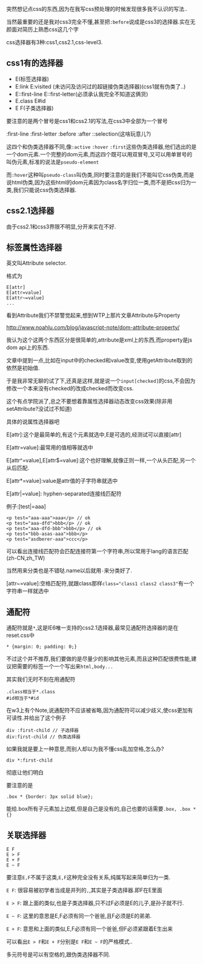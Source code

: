 突然想记点css的东西,因为在我写css预处理的时候发现很多我不认识的写法..

当然最重要的还是我对css3完全不懂,甚至把`:before`说成是css3的选择器.实在无颜面对简历上熟悉css这几个字

css选择器有3种:css1,css2.1,css-level3.

css1有的选择器
-----------

+ E(标签选择器) 
+ E:link E:visited (未访问及访问过的超链接伪类选择器)(css1就有伪类了..)
+ E::first-line E::first-letter(必须承认我完全不知道这俩货)
+ E.class E#id
+ E F(子类选择器)

要注意的是两个冒号是css1和css2.1的写法,在css3中全部为一个冒号

:first-line
:first-letter
:before
:after
::selection(这啥玩意儿?)

这四个和伪类选择器不同,像`:active` `:hover` `:first`这些伪类选择器,他们选出的是一个dom元素.一个完整的dom元素,而这四个既可以用双冒号,又可以用单冒号的叫伪元素,标准的说法是`pseudo-element`

而`:hover`这种叫`pseudo-class`叫伪类,同时要注意的是我们不能叫它css伪类,而是说html伪类,因为这些html的dom元素因为class名字归位一类,而不是把css归为一类,我们只能说css伪类选择器.

css2.1选择器
----------
由于css2.1和css3界限不明显,分开来实在不好.

标签属性选择器
------
英文叫Attribute selector.

格式为

    E[attr]
    E[attr=value]
    E[attr~=value]
    ...

看到Attribute我们不禁警觉起来,想到WTP上那片文章Attribute与Property

<http://www.noahlu.com/blog/javascript-note/dom-attribute-property/>

我认为这个这两个东西区分是很简单的,attribute是xml上的东西,而property是js dom api上的东西.

文章中提到一点,比如在input中的checked和value改变,使用getAttribute取到的依然是初始值.

于是我非常无聊的试了下,还真是这样,就是说一个`input[checked]`的css,不会因为修改一个本来没有checked的改成checked而改变css.

这个有点学院派了,总之不要想着靠属性选择器动态改变css效果(除非用setAttribute?没试过不知道)

具体的说属性选择器吧

E[attr]:这个是最简单的,有这个元素就选中,E是可选的,经测试可以直接[attr]

E[attr=value]:最常用的值相等就选中

E[attr^=value],E[attr$=value]:这个也好理解,就像正则一样,一个从头匹配,另一个从后匹配.

E[attr*=value]:value是attr值的子字符串就选中

E[attr|=value]: hyphen-separated连接线匹配符

例子:[test|=aaa]

    <p test="aaa-aaa">aaa</p> // ok
    <p test="aaa-dfd">bbb</p> // ok
    <p test="aaa-dfd-bbb">bbb</p> // ok
    <p test="bbb-asas-aaa">bbb</p>
    <p test="asdberer-aaa">ccc</p>

可以看出连接线匹配符会匹配连接符第一个字符串,所以常用于lang的语言匹配(zh-CN,zh_TW)

当然用来分类也是不错哒.name以后就用`-`来分类好了.

[attr~=value]:空格匹配符,就跟class那样`class="class1 class2 class3"`有一个字符串一样就选中

通配符
-----
通配符就是`*`,这是IE6唯一支持的css2.1选择器,最常见通配符选择器的是在reset.css中

    * {margin: 0; padding: 0;}
 
不过这个并不推荐,我们要做的是尽量少的影响其他元素,而且这种匹配很费性能,建议把需要的标签一个一个写出来`html,body...`

其实我们无时不刻在用通配符

    .class相当于*.class
    #id相当于*#id

在w3上有个Note,说通配符不应该被省略,因为通配符可以减少歧义,使css更加有可读性.并给出了这个例子

    div :first-child // 子选择器
    div:first-child // 伪类选择器

如果我就是要上一种意思,而别人却以为我不懂css乱加空格,怎么办?

    div *:first-child
 
彻底让他们明白

要注意的是

    .box * {border: 3px solid blue}; 

能给.box所有子元素加上边框,但是自己是没有的,自己也要的话需要`.box, .box *{}`

关联选择器
---------
    E F
    E > F
    E + F
    E ~ F

要注意`E,F`不属于这类,`E,F`这种完全没有关系,纯属写起来简单归为一类.

`E F`: 很容易被初学者当成是并列的`,`,其实是子类选择器.即F在E里面

`E > F`: 跟上面的类似,也是子类选择器,只不过F必须是E的儿子,是孙子就不行.

`E ~ F`: 这里的意思是E,F必须有同一个爸爸,且F必须是E的弟弟.

`E + F`: 意思和上面的类似,E,F必须有同一个爸爸,但F必须紧跟着E生出来

可以看出`E > F`和`E + F`分别是`E F`和`E ~ F`的严格模式..

多元符号是可以有空格的,跟伪类选择器不同.








  


